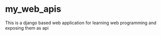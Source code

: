 # my_web_apis
This is a django based web application for learning web programming and exposing them as api
